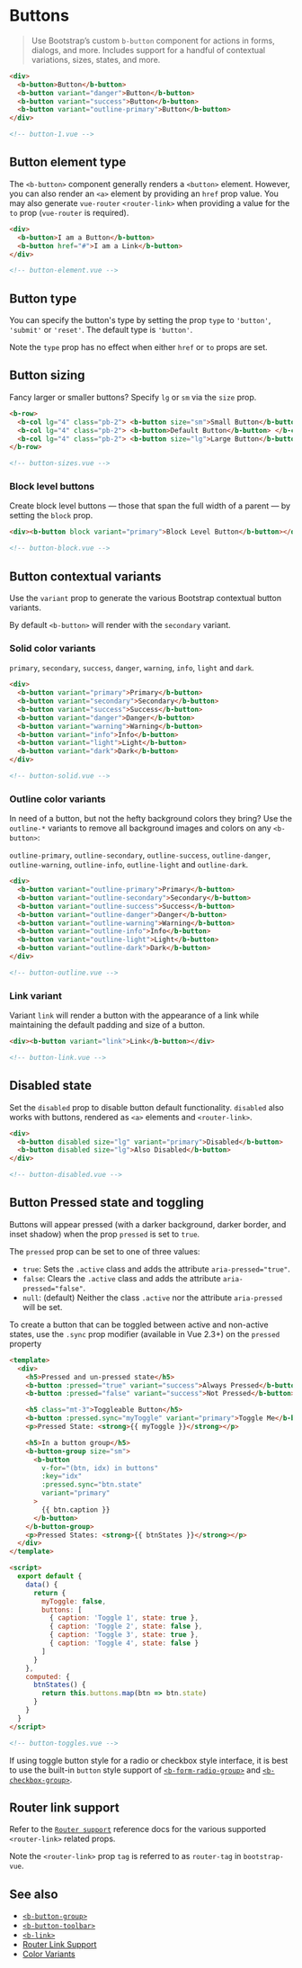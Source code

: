 # Buttons

> Use Bootstrap’s custom `b-button` component for actions in forms, dialogs, and more. Includes
> support for a handful of contextual variations, sizes, states, and more.

```html
<div>
  <b-button>Button</b-button>
  <b-button variant="danger">Button</b-button>
  <b-button variant="success">Button</b-button>
  <b-button variant="outline-primary">Button</b-button>
</div>

<!-- button-1.vue -->
```

## Button element type

The `<b-button>` component generally renders a `<button>` element. However, you can also render an
`<a>` element by providing an `href` prop value. You may also generate `vue-router` `<router-link>`
when providing a value for the `to` prop (`vue-router` is required).

```html
<div>
  <b-button>I am a Button</b-button>
  <b-button href="#">I am a Link</b-button>
</div>

<!-- button-element.vue -->
```

## Button type

You can specify the button's type by setting the prop `type` to `'button'`, `'submit'` or `'reset'`.
The default type is `'button'`.

Note the `type` prop has no effect when either `href` or `to` props are set.

## Button sizing

Fancy larger or smaller buttons? Specify `lg` or `sm` via the `size` prop.

```html
<b-row>
  <b-col lg="4" class="pb-2"> <b-button size="sm">Small Button</b-button> </b-col>
  <b-col lg="4" class="pb-2"> <b-button>Default Button</b-button> </b-col>
  <b-col lg="4" class="pb-2"> <b-button size="lg">Large Button</b-button> </b-col>
</b-row>

<!-- button-sizes.vue -->
```

### Block level buttons

Create block level buttons — those that span the full width of a parent — by setting the `block`
prop.

```html
<div><b-button block variant="primary">Block Level Button</b-button></div>

<!-- button-block.vue -->
```

## Button contextual variants

Use the `variant` prop to generate the various Bootstrap contextual button variants.

By default `<b-button>` will render with the `secondary` variant.

### Solid color variants

`primary`, `secondary`, `success`, `danger`, `warning`, `info`, `light` and `dark`.

```html
<div>
  <b-button variant="primary">Primary</b-button>
  <b-button variant="secondary">Secondary</b-button>
  <b-button variant="success">Success</b-button>
  <b-button variant="danger">Danger</b-button>
  <b-button variant="warning">Warning</b-button>
  <b-button variant="info">Info</b-button>
  <b-button variant="light">Light</b-button>
  <b-button variant="dark">Dark</b-button>
</div>

<!-- button-solid.vue -->
```

### Outline color variants

In need of a button, but not the hefty background colors they bring? Use the `outline-*` variants to
remove all background images and colors on any `<b-button>`:

`outline-primary`, `outline-secondary`, `outline-success`, `outline-danger`, `outline-warning`,
`outline-info`, `outline-light` and `outline-dark`.

```html
<div>
  <b-button variant="outline-primary">Primary</b-button>
  <b-button variant="outline-secondary">Secondary</b-button>
  <b-button variant="outline-success">Success</b-button>
  <b-button variant="outline-danger">Danger</b-button>
  <b-button variant="outline-warning">Warning</b-button>
  <b-button variant="outline-info">Info</b-button>
  <b-button variant="outline-light">Light</b-button>
  <b-button variant="outline-dark">Dark</b-button>
</div>

<!-- button-outline.vue -->
```

### Link variant

Variant `link` will render a button with the appearance of a link while maintaining the default
padding and size of a button.

```html
<div><b-button variant="link">Link</b-button></div>

<!-- button-link.vue -->
```

## Disabled state

Set the `disabled` prop to disable button default functionality. `disabled` also works with buttons,
rendered as `<a>` elements and `<router-link>`.

```html
<div>
  <b-button disabled size="lg" variant="primary">Disabled</b-button>
  <b-button disabled size="lg">Also Disabled</b-button>
</div>

<!-- button-disabled.vue -->
```

## Button Pressed state and toggling

Buttons will appear pressed (with a darker background, darker border, and inset shadow) when the
prop `pressed` is set to `true`.

The `pressed` prop can be set to one of three values:

- `true`: Sets the `.active` class and adds the attribute `aria-pressed="true"`.
- `false`: Clears the `.active` class and adds the attribute `aria-pressed="false"`.
- `null`: (default) Neither the class `.active` nor the attribute `aria-pressed` will be set.

To create a button that can be toggled between active and non-active states, use the `.sync` prop
modifier (available in Vue 2.3+) on the `pressed` property

```html
<template>
  <div>
    <h5>Pressed and un-pressed state</h5>
    <b-button :pressed="true" variant="success">Always Pressed</b-button>
    <b-button :pressed="false" variant="success">Not Pressed</b-button>

    <h5 class="mt-3">Toggleable Button</h5>
    <b-button :pressed.sync="myToggle" variant="primary">Toggle Me</b-button>
    <p>Pressed State: <strong>{{ myToggle }}</strong></p>

    <h5>In a button group</h5>
    <b-button-group size="sm">
      <b-button
        v-for="(btn, idx) in buttons"
        :key="idx"
        :pressed.sync="btn.state"
        variant="primary"
      >
        {{ btn.caption }}
      </b-button>
    </b-button-group>
    <p>Pressed States: <strong>{{ btnStates }}</strong></p>
  </div>
</template>

<script>
  export default {
    data() {
      return {
        myToggle: false,
        buttons: [
          { caption: 'Toggle 1', state: true },
          { caption: 'Toggle 2', state: false },
          { caption: 'Toggle 3', state: true },
          { caption: 'Toggle 4', state: false }
        ]
      }
    },
    computed: {
      btnStates() {
        return this.buttons.map(btn => btn.state)
      }
    }
  }
</script>

<!-- button-toggles.vue -->
```

If using toggle button style for a radio or checkbox style interface, it is best to use the built-in
`button` style support of [`<b-form-radio-group>`](/docs/components/form-radio) and
[`<b-checkbox-group>`](/docs/components/form-checkbox).

## Router link support

Refer to the [`Router support`](/docs/reference/router-links) reference docs for the various
supported `<router-link>` related props.

Note the `<router-link>` prop `tag` is referred to as `router-tag` in `bootstrap-vue`.

## See also

- [`<b-button-group>`](/docs/components/button-group)
- [`<b-button-toolbar>`](/docs/components/button-toolbar)
- [`<b-link>`](/docs/components/link)
- [Router Link Support](/docs/reference/router-links)
- [Color Variants](/docs/reference/color-variants)

<!-- Component reference added automatically from component package.json -->
